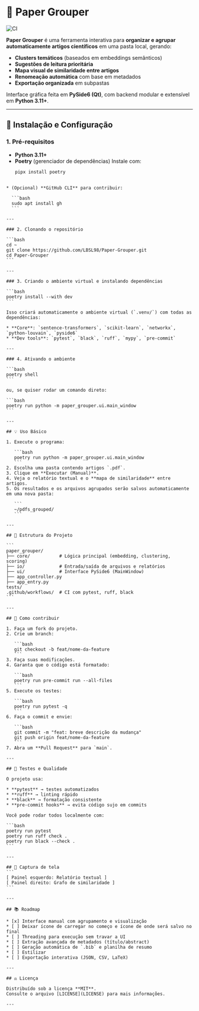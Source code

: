 # 🧠 Paper Grouper

![CI](https://github.com/LBSL98/Paper-Grouper/actions/workflows/ci.yml/badge.svg)

**Paper Grouper** é uma ferramenta interativa para **organizar e agrupar automaticamente artigos científicos** em uma pasta local, gerando:
- **Clusters temáticos** (baseados em embeddings semânticos)
- **Sugestões de leitura prioritária**
- **Mapa visual de similaridade entre artigos**
- **Renomeação automática** com base em metadados
- **Exportação organizada** em subpastas

Interface gráfica feita em **PySide6 (Qt)**, com backend modular e extensível em **Python 3.11+**.

---

## 🚀 Instalação e Configuração

### 1. Pré-requisitos

- **Python 3.11+**
- **Poetry** (gerenciador de dependências)
  Instale com:
  ```bash
  pipx install poetry
````

* (Opcional) **GitHub CLI** para contribuir:

  ```bash
  sudo apt install gh
  ```

---

### 2. Clonando o repositório

```bash
cd ~
git clone https://github.com/LBSL98/Paper-Grouper.git
cd Paper-Grouper
```

---

### 3. Criando o ambiente virtual e instalando dependências

```bash
poetry install --with dev
```

Isso criará automaticamente o ambiente virtual (`.venv/`) com todas as dependências:

* **Core**: `sentence-transformers`, `scikit-learn`, `networkx`, `python-louvain`, `pyside6`
* **Dev tools**: `pytest`, `black`, `ruff`, `mypy`, `pre-commit`

---

### 4. Ativando o ambiente

```bash
poetry shell
```

ou, se quiser rodar um comando direto:

```bash
poetry run python -m paper_grouper.ui.main_window
```

---

## 💡 Uso Básico

1. Execute o programa:

   ```bash
   poetry run python -m paper_grouper.ui.main_window
   ```
2. Escolha uma pasta contendo artigos `.pdf`.
3. Clique em **Executar (Manual)**.
4. Veja o relatório textual e o **mapa de similaridade** entre artigos.
5. Os resultados e os arquivos agrupados serão salvos automaticamente em uma nova pasta:

   ```
   ~/pdfs_grouped/
   ```

---

## 🧩 Estrutura do Projeto

```
paper_grouper/
├── core/           # Lógica principal (embedding, clustering, scoring)
├── io/             # Entrada/saída de arquivos e relatórios
├── ui/             # Interface PySide6 (MainWindow)
├── app_controller.py
├── app_entry.py
tests/
.github/workflows/  # CI com pytest, ruff, black
```

---

## 🧠 Como contribuir

1. Faça um fork do projeto.
2. Crie um branch:

   ```bash
   git checkout -b feat/nome-da-feature
   ```
3. Faça suas modificações.
4. Garanta que o código está formatado:

   ```bash
   poetry run pre-commit run --all-files
   ```
5. Execute os testes:

   ```bash
   poetry run pytest -q
   ```
6. Faça o commit e envie:

   ```bash
   git commit -m "feat: breve descrição da mudança"
   git push origin feat/nome-da-feature
   ```
7. Abra um **Pull Request** para `main`.

---

## 🧪 Testes e Qualidade

O projeto usa:

* **pytest** → testes automatizados
* **ruff** → linting rápido
* **black** → formatação consistente
* **pre-commit hooks** → evita código sujo em commits

Você pode rodar todos localmente com:

```bash
poetry run pytest
poetry run ruff check .
poetry run black --check .
```

---

## 📸 Captura de tela
```
[ Painel esquerdo: Relatório textual ]
[ Painel direito: Grafo de similaridade ]
```

---

## 📚 Roadmap

* [x] Interface manual com agrupamento e visualização
* [ ] Deixar ícone de carregar no começo e ícone de onde será salvo no final
* [ ] Threading para execução sem travar a UI
* [ ] Extração avançada de metadados (título/abstract)
* [ ] Geração automática de `.bib` e planilha de resumo
* [ ] Estilizar
* [ ] Exportação interativa (JSON, CSV, LaTeX)

---

## ⚖️ Licença

Distribuído sob a licença **MIT**.
Consulte o arquivo [LICENSE](LICENSE) para mais informações.

---
